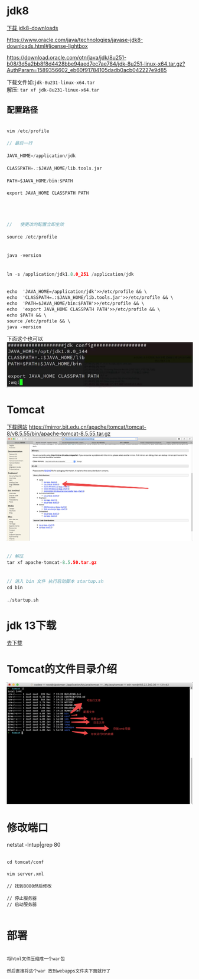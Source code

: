 # jdk8 


[  下载 jdk8-downloads](https://www.oracle.com/technetwork/java/javase/downloads/jdk8-downloads-2133151.html)

https://www.oracle.com/java/technologies/javase-jdk8-downloads.html#license-lightbox

https://download.oracle.com/otn/java/jdk/8u251-b08/3d5a2bb8f8d4428bbe94aed7ec7ae784/jdk-8u251-linux-x64.tar.gz?AuthParam=1589356602_eb60f91784105dadb0acb042227e9d85

下载文件如:`jdk-8u231-linux-x64.tar`  
解压: `tar xf jdk-8u231-linux-x64.tar`

## 配置路径


```c

vim /etc/profile

// 最后一行

JAVA_HOME=/application/jdk

CLASSPATH=.:$JAVA_HOME/lib.tools.jar

PATH=$JAVA_HOME/bin:$PATH

export JAVA_HOME CLASSPATH PATH




//   使更改的配置立即生效

source /etc/profile


java -version


ln -s /application/jdk1.8.0_251 /application/jdk

```


```

echo  'JAVA_HOME=/application/jdk'>>/etc/profile && \
echo  'CLASSPATH=.:$JAVA_HOME/lib.tools.jar'>>/etc/profile && \
echo  'PATH=$JAVA_HOME/bin:$PATH'>>/etc/profile && \
echo  'export JAVA_HOME CLASSPATH PATH'>>/etc/profile && \
echo $PATH && \
source /etc/profile && \
java -version

```

下面这个也可以
![QQ20200102-000916@2x](images/QQ20200102-000916@2x.png)


# Tomcat

[下载网站](https://tomcat.apache.org/download-80.cgi)
https://mirror.bit.edu.cn/apache/tomcat/tomcat-8/v8.5.55/bin/apache-tomcat-8.5.55.tar.gz
![QQ20200102-001618@2x](images/QQ20200102-001618@2x.png)

```c

// 解压
tar xf apache-tomcat-8.5.50.tar.gz


// 进入 bin 文件 执行启动脚本 startup.sh
cd bin

./startup.sh


```



# jdk 13下载




[去下载](https://www.oracle.com/technetwork/java/javase/downloads/jdk13-downloads-5672538.html)


# Tomcat的文件目录介绍

![QQ20200102-215908@2x](images/QQ20200102-215908@2x.png)




# 修改端口

netstat -lntup|grep 80
```

cd tomcat/conf

vim server.xml

// 找到8080然后修改

// 停止服务器
// 启动服务器


```


# 部署

```

将html文件压缩成一个war包

然后直接将这个war 放到webapps文件夹下面就行了

```
